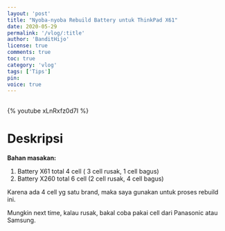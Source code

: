 ```yaml
---
layout: 'post'
title: "Nyoba-nyoba Rebuild Battery untuk ThinkPad X61"
date: 2020-05-29
permalink: '/vlog/:title'
author: 'BanditHijo'
license: true
comments: true
toc: true
category: 'vlog'
tags: ['Tips']
pin:
voice: true
---
```


<div style="margin-top:30px;"></div>

{% youtube xLnRxfz0d7I %}

# Deskripsi

**Bahan masakan:**

1. Battery X61 total 4 cell ( 3 cell rusak, 1 cell bagus)
2. Battery X260 total 6 cell (2 cell rusak, 4 cell bagus)

Karena ada 4 cell yg satu brand, maka saya gunakan untuk proses rebuild ini.

Mungkin next time, kalau rusak, bakal coba pakai cell dari Panasonic atau Samsung.
